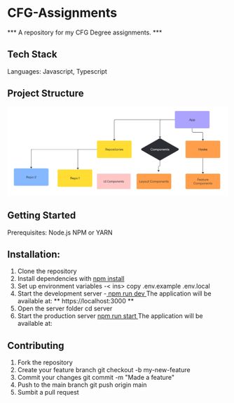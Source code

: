 # CFG-Assignments
*** A repository for my CFG Degree assignments. ***

## Tech Stack
Languages: Javascript, Typescript

## Project Structure
![Alt text](https://github.com/elifxo/CFG-Assignments/blob/main/Flowchart%20(2).jpg)


## Getting Started

Prerequisites:
Node.js 
NPM or YARN

## Installation:

1. Clone the repository
2. Install dependencies with <ins>npm install</ins>
3. Set up environment variables -< ins> copy .env.example .env.local </ins>
4. Start the development server -<ins> npm run dev </ins>
The application will be available at: ** https://localhost:3000 **
5. Open the server folder cd server
6. Start the production server <ins> npm run start </ins>
   The application will be available at: 

## Contributing
1. Fork the repository
2. Create your feature branch git checkout -b my-new-feature
3. Commit your changes git commit -m "Made a feature"
4. Push to the main branch git push origin main
5. Sumbit a pull request
   
